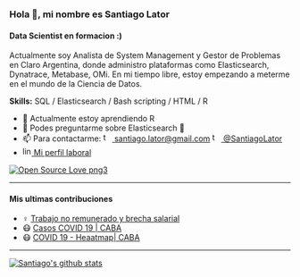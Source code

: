 ### Hola 👋, mi nombre es Santiago Lator
#### Data Scientist en formacion :)

Actualmente soy Analista de System Management y Gestor de Problemas en Claro Argentina, donde administro plataformas como Elasticsearch, Dynatrace, Metabase, OMi.
En mi tiempo libre, estoy empezando a meterme en el mundo de la Ciencia de Datos. 

**Skills:** SQL / Elasticsearch / Bash scripting / HTML / R 

- 🌱 Actualmente estoy aprendiendo R 
- 💬 Podes preguntarme sobre Elasticsearch 🙂
- 📫 Para contactarme:
  [<img src='https://cdn.jsdelivr.net/npm/simple-icons@3.0.1/icons/gmail.svg' alt='twitter' height='16'> santiago.lator@gmail.com](mailto://santiago.lator@gmail.com)   [<img src='https://cdn.jsdelivr.net/npm/simple-icons@3.0.1/icons/twitter.svg' alt='twitter' height='16'> @SantiagoLator](https://twitter.com/https://twitter.com/SantiagoLator)
- [<img src='https://cdn.jsdelivr.net/npm/simple-icons@3.0.1/icons/linkedin.svg' alt='linkedin' height='16'>  Mi perfil laboral](https://www.linkedin.com/in/santiago-lator-arias-291879153//)

[![Open Source Love png3](https://badges.frapsoft.com/os/v3/open-source.png?v=103)](https://github.com/ellerbrock/open-source-badges/)

---

#### Mis ultimas contribuciones
- ♀️ [Trabajo no remunerado y brecha salarial](https://github.com/santiagolator/data_analytics/tree/master/R/shinny_apps/proyecto-final-EANT)
- 😷 [Casos COVID 19 | CABA](https://github.com/santiagolator/data_analytics/tree/master/R/practica/covid-19/patchwork)
- 😷 [COVID 19 - Heaatmap| CABA](https://github.com/santiagolator/data_analytics/tree/master/R/practica/covid-19/heatmap)

---

[![Santiago's github stats](https://github-readme-stats.vercel.app/api?username=santiagolator&count_private=true)](https://github.com/santiagolator) 
